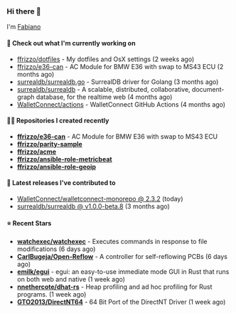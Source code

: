 ### Hi there 👋

I'm [Fabiano](https://ffrizzo.com)

#### 👷 Check out what I'm currently working on


- [ffrizzo/dotfiles](https://github.com/ffrizzo/dotfiles) - My dotfiles and OsX settings (2 weeks ago)
- [ffrizzo/e36-can](https://github.com/ffrizzo/e36-can) - AC Module for BMW E36 with swap to MS43 ECU (2 months ago)
- [surrealdb/surrealdb.go](https://github.com/surrealdb/surrealdb.go) - SurrealDB driver for Golang (3 months ago)
- [surrealdb/surrealdb](https://github.com/surrealdb/surrealdb) - A scalable, distributed, collaborative, document-graph database, for the realtime web (4 months ago)
- [WalletConnect/actions](https://github.com/WalletConnect/actions) - WalletConnect GitHub Actions (4 months ago)

#### 👨‍💻 Repositories I created recently
- **[ffrizzo/e36-can](https://github.com/ffrizzo/e36-can)** - AC Module for BMW E36 with swap to MS43 ECU
- **[ffrizzo/parity-sample](https://github.com/ffrizzo/parity-sample)**
- **[ffrizzo/acme](https://github.com/ffrizzo/acme)**
- **[ffrizzo/ansible-role-metricbeat](https://github.com/ffrizzo/ansible-role-metricbeat)**
- **[ffrizzo/ansible-role-geoip](https://github.com/ffrizzo/ansible-role-geoip)**

#### 🚀 Latest releases I've contributed to


- [WalletConnect/walletconnect-monorepo @ 2.3.2](https://github.com/WalletConnect/walletconnect-monorepo/releases/tag/2.3.2) (today)
- [surrealdb/surrealdb @ v1.0.0-beta.8](https://github.com/surrealdb/surrealdb/releases/tag/v1.0.0-beta.8) (3 months ago)

#### ⭐ Recent Stars


- **[watchexec/watchexec](https://github.com/watchexec/watchexec)** - Executes commands in response to file modifications (6 days ago)
- **[CarlBugeja/Open-Reflow](https://github.com/CarlBugeja/Open-Reflow)** - A controller for self-reflowing PCBs (6 days ago)
- **[emilk/egui](https://github.com/emilk/egui)** - egui: an easy-to-use immediate mode GUI in Rust that runs on both web and native (1 week ago)
- **[nnethercote/dhat-rs](https://github.com/nnethercote/dhat-rs)** - Heap profiling and ad hoc profiling for Rust programs. (1 week ago)
- **[GTO2013/DirectNT64](https://github.com/GTO2013/DirectNT64)** - 64 Bit Port of the DirectNT Driver (1 week ago)
